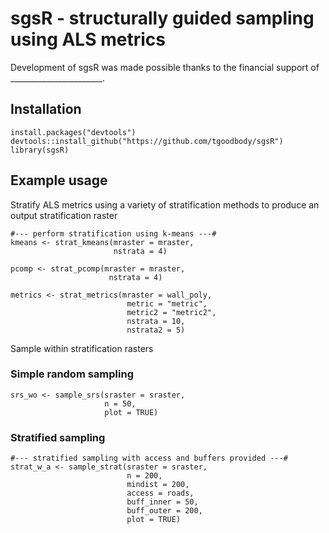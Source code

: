 # sgsR - structurally guided sampling using ALS metrics

Development of sgsR was made possible thanks to the financial support of _______________________.

## Installation

```
install.packages("devtools")
devtools::install_github("https://github.com/tgoodbody/sgsR")
library(sgsR)
```

## Example usage

Stratify ALS metrics using a variety of stratification methods to produce an output stratification raster

```
#--- perform stratification using k-means ---#
kmeans <- strat_kmeans(mraster = mraster, 
                       nstrata = 4)

pcomp <- strat_pcomp(mraster = mraster, 
                      nstrata = 4)

metrics <- strat_metrics(mraster = wall_poly, 
                          metric = "metric", 
                          metric2 = "metric2", 
                          nstrata = 10, 
                          nstrata2 = 5)

```

Sample within stratification rasters

### Simple random sampling

```
srs_wo <- sample_srs(sraster = sraster,
                     n = 50,
                     plot = TRUE)
```

### Stratified sampling

```
#--- stratified sampling with access and buffers provided ---#
strat_w_a <- sample_strat(sraster = sraster,
                          n = 200, 
                          mindist = 200,
                          access = roads,
                          buff_inner = 50,
                          buff_outer = 200,
                          plot = TRUE)
```










